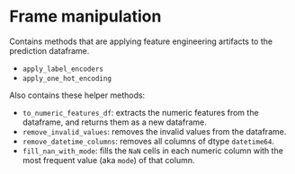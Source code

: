 # Frame manipulation

Contains methods that are applying feature engineering artifacts to the prediction dataframe.
- `apply_label_encoders`
- `apply_one_hot_encoding`

Also contains these helper methods:
- `to_numeric_features_df`: extracts the numeric features from the dataframe, and returns them as a new dataframe.
- `remove_invalid_values`: removes the invalid values from the dataframe.
- `remove_datetime_columns`: removes all columns of dtype `datetime64`.
- `fill_nan_with_mode`: fills the `NaN` cells in each numeric column with the most frequent value (aka `mode`) of that column.
